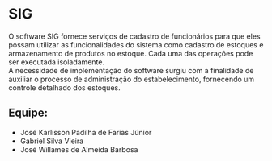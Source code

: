 <h1>SIG</h1>

<p>O software SIG fornece serviços de cadastro de funcionários para que eles possam utilizar as funcionalidades do sistema como cadastro de estoques e armazenamento de produtos no estoque. Cada uma das operações
pode ser executada isoladamente.<br>
A necessidade de implementação do software surgiu com a finalidade de auxiliar o processo de administração do estabelecimento, fornecendo um controle detalhado dos estoques.<p>
  
<h2>Equipe: </h2>
<ul>
  <li>José Karlisson Padilha de Farias Júnior</li>
  <li>Gabriel Silva Vieira</li>
  <li>José Willames de Almeida Barbosa</li>
</ul>
